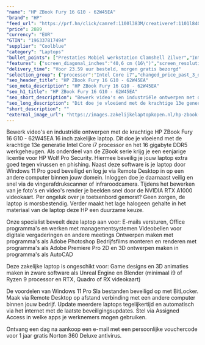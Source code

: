 ```yaml
---
"name": "HP ZBook Fury 16 G10 - 62W45EA"
"brand": "HP"
"feed_url": "https://prf.hn/click/camref:1100l383M/creativeref:1101l84031/destination:https%3A%2F%2Fwww.coolblue.nl%2Fproduct%2F937139"
"price": 2889
"currency": "EUR"
"GTIN": "196337817494"
"supplier": "Coolblue"
"category": "Laptops"
"bullet_points": ["Prestaties Mobiel werkstation Clamshell Zilver","Intel® Core™ i7 i7-13700HX 2,1 GHz","40,6 cm (16\") WUXGA 1920 x 1200 Pixels IPS 16:10","16 GB DDR5-SDRAM 5600 MHz 1 x 16 GB","512 GB SSD","NVIDIA RTX A1000 6 GB Intel® UHD Graphics","Wi-Fi 6E (802.11ax) Ethernet LAN 10,100,1000 Mbit/s Bluetooth 5.3","Lithium-Polymeer (LiPo) 95 Wh 230 W","Windows 11 Pro"]
"features": {"screen_diagonal_inches":"40,6 cm (16\")","screen_resolution":"1920 x 1200 Pixels","processor_family":"Intel® Core™ i7","memory_size":"16 GB","memory_type":"DDR5-SDRAM","total_storage_space":"512 GB","graphics_card":"NVIDIA RTX A1000","graphics_memory_size":"6 GB","operating_system":"Windows 11 Pro","battery_capacity":"95 Wh","width":"363 mm","depth":"250,6 mm","height":"28,6 mm","weight":"2,4 kg"}
"delivery_time": "Voor 23.59 uur besteld, morgen gratis bezorgd"
"selection_group": {"processor":"Intel Core i7","changed_price_past_3_days":false,"product_family":"ZBook Fury"}
"seo_header_title": "HP ZBook Fury 16 G10 - 62W45EA"
"seo_meta_description": "HP ZBook Fury 16 G10 - 62W45EA"
"seo_h1_title": "HP ZBook Fury 16 G10 - 62W45EA"
"seo_short_description": "Bewerk video's en industriële ontwerpen met de krachtige HP ZBook Fury 16 G10 - 62W45EA 16 inch zakelijke laptop."
"seo_long_description": "Dit doe je vloeiend met de krachtige 13e generatie Intel Core i7 processor en het 16 gigabyte DDR5 werkgeheugen. Als onderdeel van de ZBook serie krijg je een eenjarige licentie voor HP Wolf Pro Security. Hiermee beveilig je jouw laptop extra goed tegen virussen en phishing. Naast deze software is je laptop door Windows 11 Pro goed beveiligd en log je via Remote Desktop in op een andere computer binnen jouw domein. Inloggen doe je daarnaast veilig en snel via de vingerafdrukscanner of infraroodcamera. Tijdens het bewerken van je foto's en video's render je beelden snel door de NVIDIA RTX A1000 videokaart. Per ongeluk over je toetsenbord gemorst? Geen zorgen, de laptop is morsbestendig. Verder maakt het lage halogeen gehalte in het materiaal van de laptop deze HP een duurzame keuze. \r\n\r\nOnze specialist beveelt deze laptop aan voor:\r\nE-mails versturen, Office programma's en werken met managementsystemen\r\nVideobellen voor digitale vergaderingen en andere meetings\r\nOntwerpen maken met programma's als Adobe Photoshop\r\nBedrijfsfilms monteren en renderen met programma's als Adobe Premiere Pro \r\n2D en 3D ontwerpen maken in programma's als AutoCAD\r\n\r\n\r\nDeze zakelijke laptop is ongeschikt voor:\r\nGame designs en 3D animaties maken in zware software als Unreal Engine en Blender (minimaal i9 of Ryzen 9 processor en RTX, Quadro of RX videokaart)\r\n\r\n\r\nDe voordelen van Windows 11 Pro\r\nSla bestanden beveiligd op met BitLocker. \r\nMaak via Remote Desktop op afstand verbinding met een andere computer binnen jouw bedrijf. \r\nUpdate meerdere laptops tegelijkertijd en automatisch via het internet met de laatste beveiligingsupdates. \r\nStel via Assigned Access in welke apps je werknemers mogen gebruiken. \r\n\r\n \r\nOntvang een dag na aankoop een e-mail met een persoonlijke vouchercode voor 1 jaar gratis Norton 360 Deluxe antivirus."
"short_description": ""
"external_image_url": "https://images.zakelijkelaptopkopen.nl/hp-zbook-fury-16-g10-62w45ea.webp"
---
```


Bewerk video's en industriële ontwerpen met de krachtige HP ZBook Fury 16 G10 - 62W45EA 16 inch zakelijke laptop. Dit doe je vloeiend met de krachtige 13e generatie Intel Core i7 processor en het 16 gigabyte DDR5 werkgeheugen. Als onderdeel van de ZBook serie krijg je een eenjarige licentie voor HP Wolf Pro Security. Hiermee beveilig je jouw laptop extra goed tegen virussen en phishing. Naast deze software is je laptop door Windows 11 Pro goed beveiligd en log je via Remote Desktop in op een andere computer binnen jouw domein. Inloggen doe je daarnaast veilig en snel via de vingerafdrukscanner of infraroodcamera. Tijdens het bewerken van je foto's en video's render je beelden snel door de NVIDIA RTX A1000 videokaart. Per ongeluk over je toetsenbord gemorst? Geen zorgen, de laptop is morsbestendig. Verder maakt het lage halogeen gehalte in het materiaal van de laptop deze HP een duurzame keuze.

Onze specialist beveelt deze laptop aan voor:
E-mails versturen, Office programma's en werken met managementsystemen
Videobellen voor digitale vergaderingen en andere meetings
Ontwerpen maken met programma's als Adobe Photoshop
Bedrijfsfilms monteren en renderen met programma's als Adobe Premiere Pro 
2D en 3D ontwerpen maken in programma's als AutoCAD


Deze zakelijke laptop is ongeschikt voor:
Game designs en 3D animaties maken in zware software als Unreal Engine en Blender (minimaal i9 of Ryzen 9 processor en RTX, Quadro of RX videokaart)


De voordelen van Windows 11 Pro
Sla bestanden beveiligd op met BitLocker.
Maak via Remote Desktop op afstand verbinding met een andere computer binnen jouw bedrijf.
Update meerdere laptops tegelijkertijd en automatisch via het internet met de laatste beveiligingsupdates.
Stel via Assigned Access in welke apps je werknemers mogen gebruiken.

 
Ontvang een dag na aankoop een e-mail met een persoonlijke vouchercode voor 1 jaar gratis Norton 360 Deluxe antivirus.